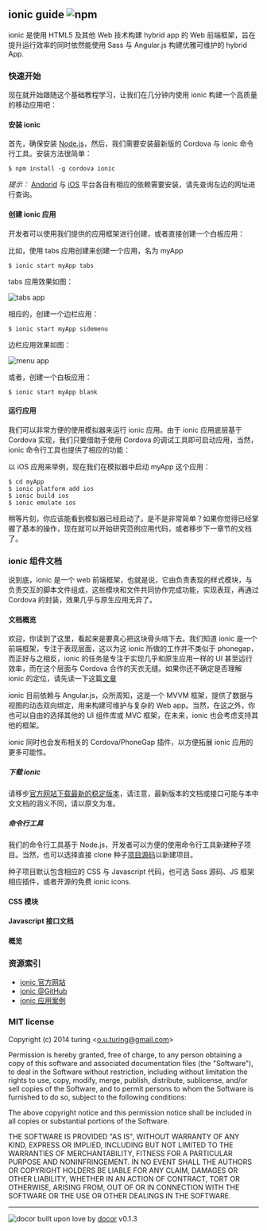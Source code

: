## ionic guide ![npm](https://badge.fury.io/js/ionic.png)

ionic 是使用 HTML5 及其他 Web 技术构建 hybrid app 的 Web 前端框架，旨在提升运行效率的同时依然能使用 Sass 与 Angular.js 构建优雅可维护的 hybrid App.

### 快速开始

现在就开始跟随这个基础教程学习，让我们在几分钟内使用 ionic 构建一个高质量的移动应用吧：

#### 安装 ionic

首先，确保安装 [Node.js](http://nodejs.org/)，然后，我们需要安装最新版的 Cordova 与 ionic 命令行工具。安装方法很简单：

```
$ npm install -g cordova ionic
```
*提示：* [Andorid](http://cordova.apache.org/docs/en/3.3.0/guide_platforms_android_index.md.html#Android%20Platform%20Guide) 与 [iOS](http://cordova.apache.org/docs/en/3.3.0/guide_platforms_ios_index.md.html#iOS%20Platform%20Guide) 平台各自有相应的依赖需要安装，请先查询左边的网址进行查询。

#### 创建 ionic 应用

开发者可以使用我们提供的应用框架进行创建，或者直接创建一个白板应用：

比如，使用 tabs 应用创建来创建一个应用，名为 myApp
```
$ ionic start myApp tabs 
```
tabs 应用效果如图：

![tabs app](http://ionicframework.com/img/getting-started/tabs-app.png)

相应的，创建一个边栏应用：
```
$ ionic start myApp sidemenu
```

边栏应用效果如图：

![menu app](http://ionicframework.com/img/getting-started/menu-app.png)

或者，创建一个白板应用：
```
$ ionic start myApp blank
```

#### 运行应用

我们可以非常方便的使用模拟器来运行 ionic 应用。由于 ionic 应用底层基于 Cordova 实现，我们只要借助于使用 Cordova 的调试工具即可启动应用，当然，ionic 命令行工具也提供了相应的功能：

以 iOS 应用来举例，现在我们在模拟器中启动 myApp 这个应用：

```
$ cd myApp
$ ionic platform add ios
$ ionic build ios
$ ionic emulate ios
```
稍等片刻，你应该能看到模拟器已经启动了。是不是非常简单？如果你觉得已经掌握了基本的操作，现在就可以开始研究范例应用代码，或者移步下一章节的文档了。

### ionic 组件文档

说到底，ionic 是一个 web 前端框架，也就是说，它由负责表现的样式模块，与负责交互的脚本文件组成，这些模块和文件共同协作完成功能，实现表现，再通过 Cordova 的封装，效果几乎与原生应用无异了。

#### 文档概览

欢迎，你读到了这里，看起来是要真心把这块骨头啃下去。我们知道 ionic 是一个前端框架，专注于表现层面，这以为这 ionic 所做的工作并不类似于 phonegap，而正好与之相反，ionic 的任务是专注于实现几乎和原生应用一样的 UI 甚至运行效率，而在这个层面与 Cordova 合作的天衣无缝。如果你还不确定是否理解 ionic 的定位，请先读一下这篇[文章](http://ionicframework.com/blog/where-does-the-ionic-framework-fit-in/)

ionic 目前依赖与 Angular.js，众所周知，这是一个 MVVM 框架，提供了数据与视图的动态双向绑定，用来构建可维护与复杂的 Web app。当然，在这之外，你也可以自由的选择其他的 UI 组件库或 MVC 框架，在未来，ionic 也会考虑支持其他的框架。

ionic 同时也会发布相关的 Cordova/PhoneGap 插件，以方便拓展 ionic 应用的更多可能性。

##### 下载 ionic

请移步[官方网站下载最新的稳定版本](http://ionicframework.com/docs/overview/#download)，请注意，最新版本的文档或接口可能与本中文文档的涵义不同，请以原文为准。

##### 命令行工具

我们的命令行工具基于 Node.js，开发者可以方便的使用命令行工具新建种子项目。当然，也可以选择直接 clone 种子[项目源码](https://github.com/driftyco/ionic-app-base)以新建项目。

种子项目默认包含相应的 CSS 与 Javascript 代码，也可选 Sass 源码、JS 框架相应插件，或者开源的免费 ionic icons.

#### CSS 模块
#### Javascript 接口文档
#### 概览

### 资源索引

* [ionic 官方网站](http://ionicframework.com/)
* [ionic @GitHub](https://github.com/driftyco/ionic)
* [ionic 应用案例](http://showcase.ionicframework.com/)

### MIT license
Copyright (c) 2014 turing &lt;o.u.turing@gmail.com&gt;

Permission is hereby granted, free of charge, to any person obtaining a copy
of this software and associated documentation files (the &quot;Software&quot;), to deal
in the Software without restriction, including without limitation the rights
to use, copy, modify, merge, publish, distribute, sublicense, and/or sell
copies of the Software, and to permit persons to whom the Software is
furnished to do so, subject to the following conditions:

The above copyright notice and this permission notice shall be included in
all copies or substantial portions of the Software.

THE SOFTWARE IS PROVIDED &quot;AS IS&quot;, WITHOUT WARRANTY OF ANY KIND, EXPRESS OR
IMPLIED, INCLUDING BUT NOT LIMITED TO THE WARRANTIES OF MERCHANTABILITY,
FITNESS FOR A PARTICULAR PURPOSE AND NONINFRINGEMENT. IN NO EVENT SHALL THE
AUTHORS OR COPYRIGHT HOLDERS BE LIABLE FOR ANY CLAIM, DAMAGES OR OTHER
LIABILITY, WHETHER IN AN ACTION OF CONTRACT, TORT OR OTHERWISE, ARISING FROM,
OUT OF OR IN CONNECTION WITH THE SOFTWARE OR THE USE OR OTHER DEALINGS IN
THE SOFTWARE.

---
![docor](https://cdn1.iconfinder.com/data/icons/windows8_icons_iconpharm/26/doctor.png)
built upon love by [docor](https://github.com/turingou/docor.git) v0.1.3